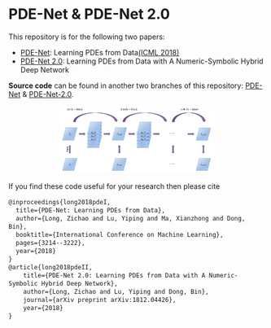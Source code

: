 # PDE-Net & PDE-Net 2.0

This repository is for the following two papers:

- [PDE-Net](https://arxiv.org/abs/1710.09668): Learning PDEs from Data[(ICML 2018)](https://icml.cc/Conferences/2018)
- [PDE-Net 2.0](https://arxiv.org/abs/1812.04426): Learning PDEs from Data with A Numeric-Symbolic Hybrid Deep Network

**Source code** can be found in another two branches of this repository: [PDE-Net](https://github.com/ZichaoLong/PDE-Net/tree/PDE-Net) & [PDE-Net-2.0](https://github.com/ZichaoLong/PDE-Net/tree/PDE-Net-2.0).

<div  align="center">
<img src="figures/pdenet.jpg" width = "60%" />
</div>

If you find these code useful for your research then please cite
```
@inproceedings{long2018pdeI,
  title={PDE-Net: Learning PDEs from Data},
  author={Long, Zichao and Lu, Yiping and Ma, Xianzhong and Dong, Bin},
  booktitle={International Conference on Machine Learning},
  pages={3214--3222},
  year={2018}
}
@article{long2018pdeII,
    title={PDE-Net 2.0: Learning PDEs from Data with A Numeric-Symbolic Hybrid Deep Network},
    author={Long, Zichao and Lu, Yiping and Dong, Bin},
    journal={arXiv preprint arXiv:1812.04426},
    year={2018}
}
```
